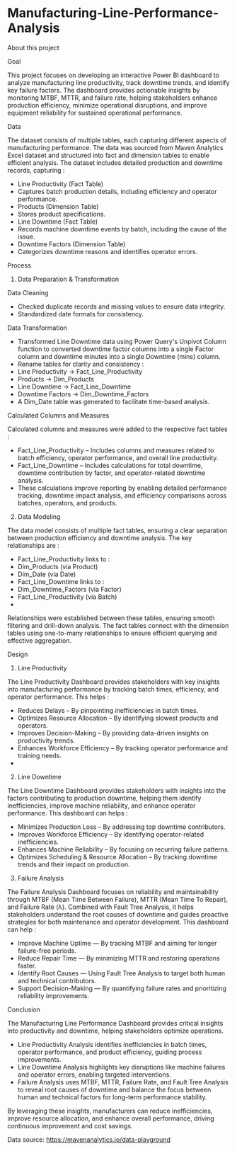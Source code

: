 # Manufacturing-Line-Performance-Analysis

About this project

Goal

This project focuses on developing an interactive Power BI dashboard to analyze manufacturing line productivity, track downtime trends, and identify key failure factors. The dashboard provides actionable insights by monitoring MTBF, MTTR, and failure rate, helping stakeholders enhance production efficiency, minimize operational disruptions, and improve equipment reliability for sustained operational performance.

Data

The dataset consists of multiple tables, each capturing different aspects of manufacturing performance. The data was sourced from Maven Analytics Excel dataset and structured into fact and dimension tables to enable efficient analysis. The dataset includes detailed production and downtime records, capturing :
- Line Productivity (Fact Table)
 - Captures batch production details, including efficiency and operator performance.
- Products (Dimension Table)
 - Stores product specifications.
- Line Downtime (Fact Table)
 - Records machine downtime events by batch, including the cause of the issue.
- Downtime Factors (Dimension Table)
 - Categorizes downtime reasons and identifies operator errors.

Process

1. Data Preparation & Transformation

Data Cleaning
- Checked duplicate records and missing values to ensure data integrity.
- Standardized date formats for consistency.

Data Transformation
- Transformed Line Downtime data using Power Query's Unpivot Column function to converted downtime factor columns into a single Factor column and downtime minutes into a single Downtime (mins) column.
- Rename tables for clarity and consistency :
 - Line Productivity → Fact_Line_Productivity
 - Products → Dim_Products
 - Line Downtime → Fact_Line_Downtime
 - Downtime Factors → Dim_Downtime_Factors
- A Dim_Date table was generated to facilitate time-based analysis.

Calculated Columns and Measures

Calculated columns and measures were added to the respective fact tables :
- Fact_Line_Productivity – Includes columns and measures related to batch efficiency, operator performance, and overall line productivity.
- Fact_Line_Downtime – Includes calculations for total downtime, downtime contribution by factor, and operator-related downtime analysis.
- These calculations improve reporting by enabling detailed performance tracking, downtime impact analysis, and efficiency comparisons across batches, operators, and products.

2. Data Modeling

The data model consists of multiple fact tables, ensuring a clear separation between production efficiency and downtime analysis. The key relationships are :

- Fact_Line_Productivity links to :
 - Dim_Products (via Product)
 - Dim_Date (via Date)
- Fact_Line_Downtime links to :
 - Dim_Downtime_Factors (via Factor)
 - Fact_Line_Productivity (via Batch)
 - 
Relationships were established between these tables, ensuring smooth filtering and drill-down analysis. The fact tables connect with the dimension tables using one-to-many relationships to ensure efficient querying and effective aggregation.

Design

1. Line Productivity

The Line Productivity Dashboard provides stakeholders with key insights into manufacturing performance by tracking batch times, efficiency, and operator performance. This helps :
- Reduces Delays – By pinpointing inefficiencies in batch times.
- Optimizes Resource Allocation – By identifying slowest products and operators.
- Improves Decision-Making – By providing data-driven insights on productivity trends.
- Enhances Workforce Efficiency – By tracking operator performance and training needs.
- 
2. Line Downtime

The Line Downtime Dashboard provides stakeholders with insights into the factors contributing to production downtime, helping them identify inefficiencies, improve machine reliability, and enhance operator performance. This dashboard can helps :

- Minimizes Production Loss – By addressing top downtime contributors.
- Improves Workforce Efficiency – By identifying operator-related inefficiencies.
- Enhances Machine Reliability – By focusing on recurring failure patterns.
- Optimizes Scheduling & Resource Allocation – By tracking downtime trends and their impact on production.

3. Failure Analysis

The Failure Analysis Dashboard focuses on reliability and maintainability through MTBF (Mean Time Between Failure), MTTR (Mean Time To Repair), and Failure Rate (λ). Combined with Fault Tree Analysis, it helps stakeholders understand the root causes of downtime and guides proactive strategies for both maintenance and operator development. This dashboard can help :
- Improve Machine Uptime — By tracking MTBF and aiming for longer failure-free periods.
- Reduce Repair Time — By minimizing MTTR and restoring operations faster.
- Identify Root Causes — Using Fault Tree Analysis to target both human and technical contributors.
- Support Decision-Making — By quantifying failure rates and prioritizing reliability improvements.

Conclusion

The Manufacturing Line Performance Dashboard provides critical insights into productivity and downtime, helping stakeholders optimize operations.
- Line Productivity Analysis identifies inefficiencies in batch times, operator performance, and product efficiency, guiding process improvements.
- Line Downtime Analysis highlights key disruptions like machine failures and operator errors, enabling targeted interventions.
- Failure Analysis uses MTBF, MTTR, Failure Rate, and Fault Tree Analysis to reveal root causes of downtime and balance the focus between human and technical factors for long-term performance stability.

By leveraging these insights, manufacturers can reduce inefficiencies, improve resource allocation, and enhance overall performance, driving continuous improvement and cost savings.


Data source: https://mavenanalytics.io/data-playground 

